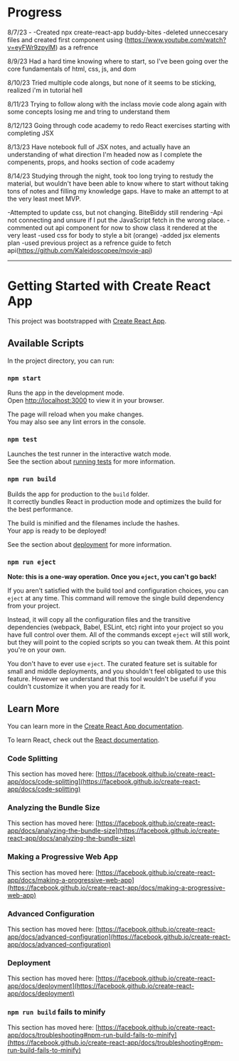 # Progress

8/7/23 - 
-Created npx create-react-app buddy-bites
-deleted unneccesary files and created first component using (https://www.youtube.com/watch?v=eyFWr9zpylM)
as a refrence

8/9/23
Had a hard time knowing where to start, so I've been going over the core fundamentals of html, css, js, and dom

8/10/23
Tried  multiple code alongs, but none of it seems to be sticking, realized i'm in tutorial hell


8/11/23
Trying to follow along with the inclass movie code along again with some concepts losing me and tring to understand them

8/12/123
Going through code academy to redo React exercises starting with completing JSX

8/13/23
Have notebook full of JSX notes, and actually have an understanding of what direction I'm headed now as I complete the 
compenents, props, and hooks section of code academy

8/14/23
Studying through the night, took too long trying to restudy the material, but wouldn't have been able to know where to start without 
taking tons of notes and filling my knowledge gaps. Have to make an attempt to at the very least meet MVP. 

-Attempted to update css, but not changing. BiteBiddy still rendering
-Api not connecting and unsure if I put the JavaScript fetch in the wrong place. 
-commented out api component for now to show class it rendered at the very least
-used css for body to style a bit (orange)
-added jsx elements plan
-used previous project as a refrence guide to fetch api(https://github.com/Kaleidoscopee/movie-api)
























---------------------------------------------------------------------------------------------------------------------------------------------------------------
# Getting Started with Create React App

This project was bootstrapped with [Create React App](https://github.com/facebook/create-react-app).

## Available Scripts

In the project directory, you can run:

### `npm start`

Runs the app in the development mode.\
Open [http://localhost:3000](http://localhost:3000) to view it in your browser.

The page will reload when you make changes.\
You may also see any lint errors in the console.

### `npm test`

Launches the test runner in the interactive watch mode.\
See the section about [running tests](https://facebook.github.io/create-react-app/docs/running-tests) for more information.

### `npm run build`

Builds the app for production to the `build` folder.\
It correctly bundles React in production mode and optimizes the build for the best performance.

The build is minified and the filenames include the hashes.\
Your app is ready to be deployed!

See the section about [deployment](https://facebook.github.io/create-react-app/docs/deployment) for more information.

### `npm run eject`

**Note: this is a one-way operation. Once you `eject`, you can't go back!**

If you aren't satisfied with the build tool and configuration choices, you can `eject` at any time. This command will remove the single build dependency from your project.

Instead, it will copy all the configuration files and the transitive dependencies (webpack, Babel, ESLint, etc) right into your project so you have full control over them. All of the commands except `eject` will still work, but they will point to the copied scripts so you can tweak them. At this point you're on your own.

You don't have to ever use `eject`. The curated feature set is suitable for small and middle deployments, and you shouldn't feel obligated to use this feature. However we understand that this tool wouldn't be useful if you couldn't customize it when you are ready for it.

## Learn More

You can learn more in the [Create React App documentation](https://facebook.github.io/create-react-app/docs/getting-started).

To learn React, check out the [React documentation](https://reactjs.org/).

### Code Splitting

This section has moved here: [https://facebook.github.io/create-react-app/docs/code-splitting](https://facebook.github.io/create-react-app/docs/code-splitting)

### Analyzing the Bundle Size

This section has moved here: [https://facebook.github.io/create-react-app/docs/analyzing-the-bundle-size](https://facebook.github.io/create-react-app/docs/analyzing-the-bundle-size)

### Making a Progressive Web App

This section has moved here: [https://facebook.github.io/create-react-app/docs/making-a-progressive-web-app](https://facebook.github.io/create-react-app/docs/making-a-progressive-web-app)

### Advanced Configuration

This section has moved here: [https://facebook.github.io/create-react-app/docs/advanced-configuration](https://facebook.github.io/create-react-app/docs/advanced-configuration)

### Deployment

This section has moved here: [https://facebook.github.io/create-react-app/docs/deployment](https://facebook.github.io/create-react-app/docs/deployment)

### `npm run build` fails to minify

This section has moved here: [https://facebook.github.io/create-react-app/docs/troubleshooting#npm-run-build-fails-to-minify](https://facebook.github.io/create-react-app/docs/troubleshooting#npm-run-build-fails-to-minify)
